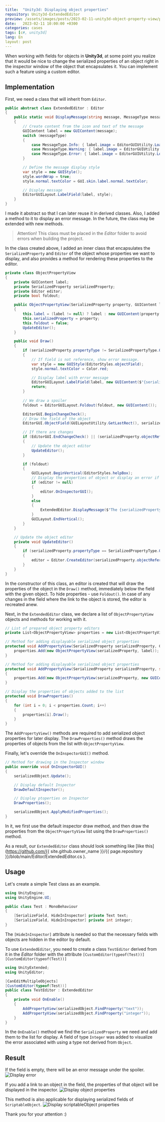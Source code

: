 ```yaml
---
title:  "Unity3d: Displaying object properties"
repository: Unity3d-ExtendedEditor 
preview: /assets/images/posts/2023-02-11-unity3d-object-property-view/preview.png
date:   2023-02-11 10:00:00 +0300
categories: cases
tags: [c#, unity3d]
lang: En
layout: post
---
```


When working with fields for objects in **Unity3d**, at some point you realize that it would be nice to change the serialized properties of an object right in the inspector window of the object that encapsulates it. You can implement such a feature using a custom editor.

## Implementation
First, we need a class that will inherit from `Editor`.
```csharp
public abstract class ExtendedEditor : Editor
{
	public static void DisplayMessage(string message, MessageType messageType = MessageType.None)
    {
        // Create content from the icon and text of the message
        GUIContent label = new GUIContent(message);
        switch (messageType)
        {
            case MessageType.Info: { label.image = EditorGUIUtility.Load("icons/console.infoicon.png") as Texture2D; break; }
            case MessageType.Warning: { label.image = EditorGUIUtility.Load("icons/console.warnicon.png") as Texture2D; break; }
            case MessageType.Error: { label.image = EditorGUIUtility.Load("icons/console.erroricon.png") as Texture2D; break; }
        }

        // Define the message display style
        var style = new GUIStyle();
        style.wordWrap = true;
        style.normal.textColor = GUI.skin.label.normal.textColor;

        // Display message
        EditorGUILayout.LabelField(label, style);
    }
}
```
I made it abstract so that I can later reuse it in derived classes. Also, I added a method to it to display an error message. In the future, the class may be extended with new methods.

>Attention! This class must be placed in the *Editor* folder to avoid errors when building the project.

In the class created above, I added an inner class that encapsulates the `SerializedProperty` and `Editor` of the object whose properties we want to display, and also provides a method for rendering these properties to the editor.
```csharp
private class ObjectPropertyView
{
    private GUIContent label;
    private SerializedProperty serializedProperty;
    private Editor editor;
    private bool foldout;

    public ObjectPropertyView(SerializedProperty property, GUIContent label = null)
    {
        this.label = (label != null) ? label : new GUIContent(property.name);
        this.serializedProperty = property;
        this.foldout = false;
        UpdateEditor();
    }

    public void Draw()
    {
        if (serializedProperty.propertyType != SerializedPropertyType.ObjectReference)
        {
            // If field is not reference, show error message.            
            var style = new GUIStyle(EditorStyles.objectField);
            style.normal.textColor = Color.red;

            // Display label with error message
            EditorGUILayout.LabelField(label, new GUIContent($"{serializedProperty.propertyType} is not a reference type"), style);
            return;
        }
		
        // We draw a spoiler
        foldout = EditorGUILayout.Foldout(foldout, new GUIContent());

        EditorGUI.BeginChangeCheck();
        // Draw the field of the object
        EditorGUI.ObjectField(GUILayoutUtility.GetLastRect(), serializedProperty, label);

        // If there are changes
        if (EditorGUI.EndChangeCheck() || (serializedProperty.objectReferenceValue ^ editor))
        {
            // Update the object editor
            UpdateEditor();
        }

        if (foldout)
        {
            GUILayout.BeginVertical(EditorStyles.helpBox);
            // Display the properties of object or display an error if they are not there
            if (editor != null)
            {
                editor.OnInspectorGUI();
            }
            else
            {
                ExtendedEditor.DisplayMessage($"The {serializedProperty.displayName} field must not be empty!", MessageType.Error);
            }
            GUILayout.EndVertical();
        }
    }

    // Update the object editor
    private void UpdateEditor()
    {
        if (serializedProperty.propertyType == SerializedPropertyType.ObjectReference)
        {
            editor = Editor.CreateEditor(serializedProperty.objectReferenceValue);
        }
    }
}
```
In the constructor of this class, an editor is created that will draw the properties of the object in the `Draw()` method, immediately below the field with the given object. To hide properties - use `Foldout()`.
In case of any changes in the field where the link to the object is stored, the editor is recreated anew.

Next, in the `ExtendedEditor` class, we declare a list of `ObjectPropertyView` objects and methods for working with it.
```csharp
// List of prepared object property editors
private List<ObjectPropertyView> properties = new List<ObjectPropertyView>();

// Method for adding displayable serialized object properties
protected void AddPropertyView(SerializedProperty serializedProperty, GUIContent label = null) {
    properties.Add(new ObjectPropertyView(serializedProperty, label));
}

// Method for adding displayable serialized object properties
protected void AddPropertyView(SerializedProperty serializedProperty, string label)
{
    properties.Add(new ObjectPropertyView(serializedProperty, new GUIContent(label)));
}

// Display the properties of objects added to the list
protected void DrawProperties()
{
    for (int i = 0; i < properties.Count; i++)
    {
        properties[i].Draw();
    }
}
```
The `AddPropertyView()` methods are required to add serialized object properties for later display.
The `DrawProperties()` method draws the properties of objects from the list with `ObjectPropertyView`.

Finally, let's override the `OnInspectorGUI()` method.
```csharp
// Method for drawing in the Inspector window
public override void OnInspectorGUI()
{
    serializedObject.Update();

    // Display default Inspector 
    DrawDefaultInspector();

    // Display ptoperties on Inspector
    DrawProperties();

    serializedObject.ApplyModifiedProperties();
}
```
In it, we first use the default inspector draw method, and then draw the properties from the `ObjectPropertyView` list using the `DrawProperties()` method.

As a result, our `ExtendedEditor` class should look something like [like this](https://github.com/{{ site.github.owner_name }}/{{ page.repository }}/blob/main/Editor/ExtendedEditor.cs ).

## Usage
Let's create a simple Test class as an example.
```csharp
using UnityEngine;
using UnityEngine.UI;

public class Test : MonoBehaviour
{
    [SerializeField, HideInInspector] private Text text;
    [SerializeField, HideInInspector] private int integer;
}
```
The `[HideInInspector]` attribute is needed so that the necessary fields with objects are hidden in the editor by default.

To use `ExtendedEditor`, you need to create a class `TestEditor` derived from it in the *Editor* folder with the attribute `[CustomEditor(typeof(Test))]`
`[CustomEditor(typeof(Test))]`
```csharp
using UnityExtended;
using UnityEditor;

[CanEditMultipleObjects]
[CustomEditor(typeof(Test))]
public class TestEditor : ExtendedEditor
{
    private void OnEnable()
    {
        AddPropertyView(serializedObject.FindProperty("text"));
        AddPropertyView(serializedObject.FindProperty("integer"));
    }
}
```
In the `OnEnable()` method we find the `SerializedProperty` we need and add them to the list for display.
A field of type `Integer` was added to visualize the error associated with using a type not derived from `Object`.

## Result
If the field is empty, there will be an error message under the spoiler.
![Display error](/assets/images/posts/2023-02-11-unity3d-object-property-view/empty_field.jpg)

If you add a link to an object in the field, the properties of that object will be displayed in the inspector.
![Display object properties](/assets/images/posts/2023-02-11-unity3d-object-property-view/display_object_properties.jpg)

This method is also applicable for displaying serialized fields of `ScriptableObject`.
![Display scriptableObject properties](/assets/images/posts/2023-02-11-unity3d-object-property-view/display_scriptableObject_Properties.jpg)

Thank you for your attention :)
